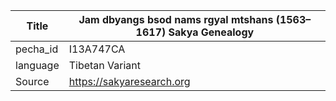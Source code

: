|Title | Jam dbyangs bsod nams rgyal mtshans (1563–1617) Sakya Genealogy 
| --- | --- 
|pecha_id | I13A747CA
|language | Tibetan Variant
|Source | https://sakyaresearch.org